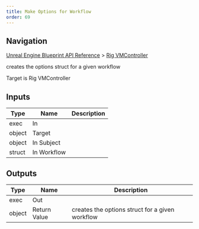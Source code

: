 ```yaml
---
title: Make Options for Workflow
order: 69
---
```

## Navigation

[Unreal Engine Blueprint API Reference](https://dev.epicgames.com/documentation/en-us/unreal-engine/BlueprintAPI) > [Rig VMController](https://dev.epicgames.com/documentation/en-us/unreal-engine/BlueprintAPI/RigVMController)

creates the options struct for a given workflow

Target is Rig VMController

## Inputs

| Type | Name | Description |
| --- | --- | --- |
| exec | In |  |
| object | Target |  |
| object | In Subject |  |
| struct | In Workflow |  |

## Outputs

| Type | Name | Description |
| --- | --- | --- |
| exec | Out |  |
| object | Return Value | creates the options struct for a given workflow |
